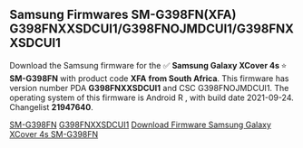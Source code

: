<h2>Samsung Firmwares SM-G398FN(XFA) G398FNXXSDCUI1/G398FNOJMDCUI1/G398FNXXSDCUI1</h2>
Download the Samsung firmware for the ✅ <strong>Samsung Galaxy XCover 4s </strong> ⭐ <strong>SM-G398FN</strong> with product code <strong>XFA</strong> <strong> from South Africa</strong>. This firmware has version number PDA <strong>G398FNXXSDCUI1</strong> and CSC G398FNOJMDCUI1. The operating system of this firmware is Android R , with build date 2021-09-24. Changelist <strong>21947640</strong>.


[SM-G398FN](https://samfirm.shop/samsung/model/SM-G398FN)
[G398FNXXSDCUI1](https://samfirm.shop/samsung/pda/G398FNXXSDCUI1)
[Download Firmware Samsung Galaxy XCover 4s SM-G398FN](https://samfirm.shop/samsung/firmware/459816)
